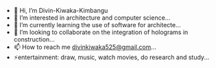 - 👋 Hi, I’m Divin-Kiwaka-Kimbangu
- 👀 I’m interested in architecture and computer science...
- 🌱 I’m currently learning the use of software for architecte...
- 💞️ I’m looking to collaborate on the integration of holograms in construction...
- 📫 How to reach me divinkiwaka525@gmail.com...
- ⚡entertainment: draw, music, watch movies, do research and study...

<!---
Divin-Kiwaka-Kimbangu/Divin-Kiwaka-Kimbangu is a ✨ special ✨ repository because its `README.md` (this file) appears on your GitHub profile.
You can click the Preview link to take a look at your changes.
--->
